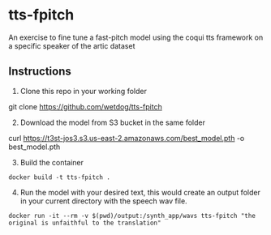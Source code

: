 # tts-fpitch
An exercise to fine tune a fast-pitch model using the coqui tts framework on a specific speaker of the artic dataset

## Instructions

1. Clone this repo in your working folder

git clone https://github.com/wetdog/tts-fpitch

2. Download the model from S3 bucket in the same folder

curl https://t3st-jos3.s3.us-east-2.amazonaws.com/best_model.pth -o best_model.pth

3. Build the container 

`docker build -t tts-fpitch .`

4. Run the model with your desired text, this would create an output folder in your current directory with the speech wav file. 

`docker run -it --rm -v $(pwd)/output:/synth_app/wavs tts-fpitch "the original is unfaithful to the translation"`
